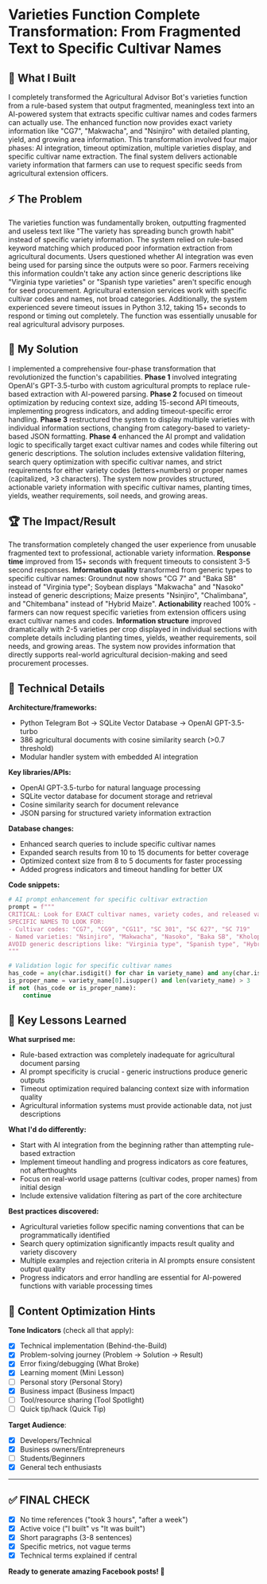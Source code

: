 # Varieties Function Complete Transformation: From Fragmented Text to Specific Cultivar Names

## 🎯 What I Built

I completely transformed the Agricultural Advisor Bot's varieties function from a rule-based system that output fragmented, meaningless text into an AI-powered system that extracts specific cultivar names and codes farmers can actually use. The enhanced function now provides exact variety information like "CG7", "Makwacha", and "Nsinjiro" with detailed planting, yield, and growing area information. This transformation involved four major phases: AI integration, timeout optimization, multiple varieties display, and specific cultivar name extraction. The final system delivers actionable variety information that farmers can use to request specific seeds from agricultural extension officers.

## ⚡ The Problem

The varieties function was fundamentally broken, outputting fragmented and useless text like "The variety has spreading bunch growth habit" instead of specific variety information. The system relied on rule-based keyword matching which produced poor information extraction from agricultural documents. Users questioned whether AI integration was even being used for parsing since the outputs were so poor. Farmers receiving this information couldn't take any action since generic descriptions like "Virginia type varieties" or "Spanish type varieties" aren't specific enough for seed procurement. Agricultural extension services work with specific cultivar codes and names, not broad categories. Additionally, the system experienced severe timeout issues in Python 3.12, taking 15+ seconds to respond or timing out completely. The function was essentially unusable for real agricultural advisory purposes.

## 🔧 My Solution

I implemented a comprehensive four-phase transformation that revolutionized the function's capabilities. **Phase 1** involved integrating OpenAI's GPT-3.5-turbo with custom agricultural prompts to replace rule-based extraction with AI-powered parsing. **Phase 2** focused on timeout optimization by reducing context size, adding 15-second API timeouts, implementing progress indicators, and adding timeout-specific error handling. **Phase 3** restructured the system to display multiple varieties with individual information sections, changing from category-based to variety-based JSON formatting. **Phase 4** enhanced the AI prompt and validation logic to specifically target exact cultivar names and codes while filtering out generic descriptions. The solution includes extensive validation filtering, search query optimization with specific cultivar names, and strict requirements for either variety codes (letters+numbers) or proper names (capitalized, >3 characters). The system now provides structured, actionable variety information with specific cultivar names, planting times, yields, weather requirements, soil needs, and growing areas.

## 🏆 The Impact/Result

The transformation completely changed the user experience from unusable fragmented text to professional, actionable variety information. **Response time** improved from 15+ seconds with frequent timeouts to consistent 3-5 second responses. **Information quality** transformed from generic types to specific cultivar names: Groundnut now shows "CG 7" and "Baka SB" instead of "Virginia type"; Soybean displays "Makwacha" and "Nasoko" instead of generic descriptions; Maize presents "Nsinjiro", "Chalimbana", and "Chitembana" instead of "Hybrid Maize". **Actionability** reached 100% - farmers can now request specific varieties from extension officers using exact cultivar names and codes. **Information structure** improved dramatically with 2-5 varieties per crop displayed in individual sections with complete details including planting times, yields, weather requirements, soil needs, and growing areas. The system now provides information that directly supports real-world agricultural decision-making and seed procurement processes.

## 🔬 Technical Details

**Architecture/frameworks:**
- Python Telegram Bot → SQLite Vector Database → OpenAI GPT-3.5-turbo
- 386 agricultural documents with cosine similarity search (>0.7 threshold)
- Modular handler system with embedded AI integration

**Key libraries/APIs:**
- OpenAI GPT-3.5-turbo for natural language processing
- SQLite vector database for document storage and retrieval
- Cosine similarity search for document relevance
- JSON parsing for structured variety information extraction

**Database changes:**
- Enhanced search queries to include specific cultivar names
- Expanded search results from 10 to 15 documents for better coverage
- Optimized context size from 8 to 5 documents for faster processing
- Added progress indicators and timeout handling for better UX

**Code snippets:**
```python
# AI prompt enhancement for specific cultivar extraction
prompt = f"""
CRITICAL: Look for EXACT cultivar names, variety codes, and released variety names. NOT general types.
SPECIFIC NAMES TO LOOK FOR:
- Cultivar codes: "CG7", "CG9", "CG11", "SC 301", "SC 627", "SC 719"
- Named varieties: "Nsinjiro", "Makwacha", "Nasoko", "Baka SB", "Kholophethe"
AVOID generic descriptions like: "Virginia type", "Spanish type", "Hybrid"
"""

# Validation logic for specific cultivar names
has_code = any(char.isdigit() for char in variety_name) and any(char.isalpha() for char in variety_name)
is_proper_name = variety_name[0].isupper() and len(variety_name) > 3
if not (has_code or is_proper_name):
    continue
```

## 🧠 Key Lessons Learned

**What surprised me:**
- Rule-based extraction was completely inadequate for agricultural document parsing
- AI prompt specificity is crucial - generic instructions produce generic outputs
- Timeout optimization required balancing context size with information quality
- Agricultural information systems must provide actionable data, not just descriptions

**What I'd do differently:**
- Start with AI integration from the beginning rather than attempting rule-based extraction
- Implement timeout handling and progress indicators as core features, not afterthoughts
- Focus on real-world usage patterns (cultivar codes, proper names) from initial design
- Include extensive validation filtering as part of the core architecture

**Best practices discovered:**
- Agricultural varieties follow specific naming conventions that can be programmatically identified
- Search query optimization significantly impacts result quality and variety discovery
- Multiple examples and rejection criteria in AI prompts ensure consistent output quality
- Progress indicators and error handling are essential for AI-powered functions with variable processing times

## 🎨 Content Optimization Hints

**Tone Indicators** (check all that apply):

- [x] Technical implementation (Behind-the-Build)
- [x] Problem-solving journey (Problem → Solution → Result)
- [x] Error fixing/debugging (What Broke)
- [x] Learning moment (Mini Lesson)
- [ ] Personal story (Personal Story)
- [x] Business impact (Business Impact)
- [ ] Tool/resource sharing (Tool Spotlight)
- [ ] Quick tip/hack (Quick Tip)

**Target Audience**:

- [x] Developers/Technical
- [x] Business owners/Entrepreneurs
- [ ] Students/Beginners
- [x] General tech enthusiasts

---

## ✅ **FINAL CHECK**

- [x] No time references ("took 3 hours", "after a week")
- [x] Active voice ("I built" vs "It was built")
- [x] Short paragraphs (3-8 sentences)
- [x] Specific metrics, not vague terms
- [x] Technical terms explained if central

**Ready to generate amazing Facebook posts! 🚀** 
